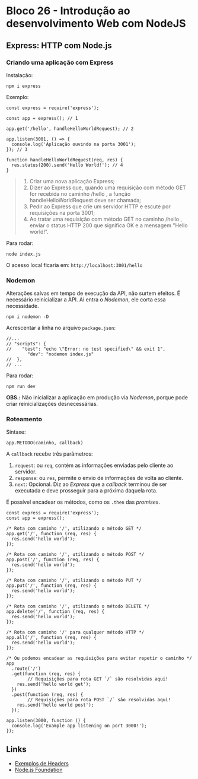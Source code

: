 # Bloco 26 - Introdução ao desenvolvimento Web com NodeJS

## Express: HTTP com Node.js

### Criando uma aplicação com Express

Instalação:

```
npm i express
```

Exemplo:

```
const express = require('express');

const app = express(); // 1

app.get('/hello', handleHelloWorldRequest); // 2

app.listen(3001, () => {
  console.log('Aplicação ouvindo na porta 3001');
}); // 3

function handleHelloWorldRequest(req, res) {
  res.status(200).send('Hello World!'); // 4
}
```

> 1. Criar uma nova aplicação Express;
> 2. Dizer ao Express que, quando uma requisição com método GET for recebida no caminho /hello , a função handleHelloWorldRequest deve ser chamada;
> 3. Pedir ao Express que crie um servidor HTTP e escute por requisições na porta 3001;
> 4. Ao tratar uma requisição com método GET no caminho /hello , enviar o status HTTP 200 que significa OK e a mensagem "Hello world!".

Para rodar:

```
node index.js
```

O acesso local ficaria em: `http://localhost:3001/hello`

### Nodemon

Alterações salvas em tempo de execução da API, não surtem efeitos. É necessário reinicializar a API. Ai entra o *Nodemon*, ele corta essa necessidade.

```
npm i nodemon -D
```

Acrescentar a linha no arquivo `package.json`:

```
//...
// "scripts": {
//    "test": "echo \"Error: no test specified\" && exit 1",
        "dev": "nodemon index.js"
//  },
// ...
```

Para rodar:

```
npm run dev
```

**OBS.:** Não inicializar a aplicação em produção via *Nodemon*, porque pode criar reinicializações desnecessárias.

### Roteamento

Sintaxe:

```
app.METODO(caminho, callback)
```

A `callback` recebe três parâmetros:

1. `request`: ou `req`, contém as informações enviadas pelo cliente ao servidor.
2. `response`: ou `res`, permite o envio de informações de volta ao cliente.
3. `next`: Opcional. Diz ao *Express* que a *callback* terminou de ser executada e deve prosseguir para a próxima daquela rota.

É possível encadear os métodos, como os `.then` das *promises*.

```
const express = require('express');
const app = express();

/* Rota com caminho '/', utilizando o método GET */
app.get('/', function (req, res) {
  res.send('hello world');
});

/* Rota com caminho '/', utilizando o método POST */
app.post('/', function (req, res) {
  res.send('hello world');
});

/* Rota com caminho '/', utilizando o método PUT */
app.put('/', function (req, res) {
  res.send('hello world');
});

/* Rota com caminho '/', utilizando o método DELETE */
app.delete('/', function (req, res) {
  res.send('hello world');
});

/* Rota com caminho '/' para qualquer método HTTP */
app.all('/', function (req, res) {
  res.send('hello world');
});

/* Ou podemos encadear as requisições para evitar repetir o caminho */
app
  .route('/')
  .get(function (req, res) {
        // Requisições para rota GET `/` são resolvidas aqui!
    res.send('hello world get');
  })
  .post(function (req, res) {
        // Requisições para rota POST `/` são resolvidas aqui!
    res.send('hello world post');
  });

app.listen(3000, function () {
  console.log('Example app listening on port 3000!');
});
```

## Links

- [Exemplos de Headers](https://developer.mozilla.org/pt-BR/docs/Web/HTTP/Headers)
- [Node.js Foundation](https://openjsf.org/)